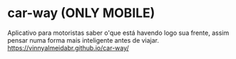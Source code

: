 # car-way (ONLY MOBILE)
Aplicativo para motoristas saber o'que está havendo logo sua frente, assim pensar numa forma mais inteligente antes de viajar. 
https://vinnyalmeidabr.github.io/car-way/

